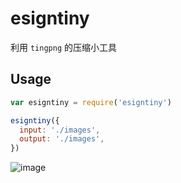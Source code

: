 # esigntiny

利用 `tingpng` 的压缩小工具

## Usage

```javascript
var esigntiny = require('esigntiny')

esigntiny({
  input: './images',
  output: './images',
})
```
![image](https://user-images.githubusercontent.com/33617560/110903769-e5b72f80-8342-11eb-8dc0-e36ba07df17b.png)
